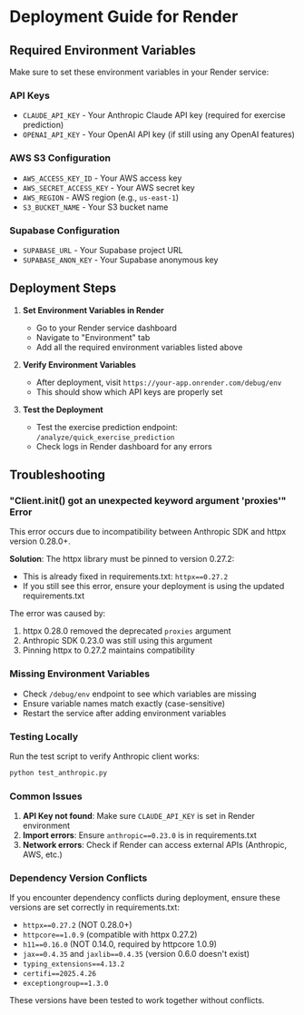 # Deployment Guide for Render

## Required Environment Variables

Make sure to set these environment variables in your Render service:

### API Keys
- `CLAUDE_API_KEY` - Your Anthropic Claude API key (required for exercise prediction)
- `OPENAI_API_KEY` - Your OpenAI API key (if still using any OpenAI features)

### AWS S3 Configuration
- `AWS_ACCESS_KEY_ID` - Your AWS access key
- `AWS_SECRET_ACCESS_KEY` - Your AWS secret key
- `AWS_REGION` - AWS region (e.g., `us-east-1`)
- `S3_BUCKET_NAME` - Your S3 bucket name

### Supabase Configuration
- `SUPABASE_URL` - Your Supabase project URL
- `SUPABASE_ANON_KEY` - Your Supabase anonymous key

## Deployment Steps

1. **Set Environment Variables in Render**
   - Go to your Render service dashboard
   - Navigate to "Environment" tab
   - Add all the required environment variables listed above

2. **Verify Environment Variables**
   - After deployment, visit `https://your-app.onrender.com/debug/env`
   - This should show which API keys are properly set

3. **Test the Deployment**
   - Test the exercise prediction endpoint: `/analyze/quick_exercise_prediction`
   - Check logs in Render dashboard for any errors

## Troubleshooting

### "Client.__init__() got an unexpected keyword argument 'proxies'" Error
This error occurs due to incompatibility between Anthropic SDK and httpx version 0.28.0+.

**Solution**: The httpx library must be pinned to version 0.27.2:
- This is already fixed in requirements.txt: `httpx==0.27.2`
- If you still see this error, ensure your deployment is using the updated requirements.txt

The error was caused by:
1. httpx 0.28.0 removed the deprecated `proxies` argument
2. Anthropic SDK 0.23.0 was still using this argument
3. Pinning httpx to 0.27.2 maintains compatibility

### Missing Environment Variables
- Check `/debug/env` endpoint to see which variables are missing
- Ensure variable names match exactly (case-sensitive)
- Restart the service after adding environment variables

### Testing Locally
Run the test script to verify Anthropic client works:
```bash
python test_anthropic.py
```

### Common Issues
1. **API Key not found**: Make sure `CLAUDE_API_KEY` is set in Render environment
2. **Import errors**: Ensure `anthropic==0.23.0` is in requirements.txt
3. **Network errors**: Check if Render can access external APIs (Anthropic, AWS, etc.) 

### Dependency Version Conflicts
If you encounter dependency conflicts during deployment, ensure these versions are set correctly in requirements.txt:
- `httpx==0.27.2` (NOT 0.28.0+)
- `httpcore==1.0.9` (compatible with httpx 0.27.2)
- `h11==0.16.0` (NOT 0.14.0, required by httpcore 1.0.9)
- `jax==0.4.35` and `jaxlib==0.4.35` (version 0.6.0 doesn't exist)
- `typing_extensions==4.13.2`
- `certifi==2025.4.26`
- `exceptiongroup==1.3.0`

These versions have been tested to work together without conflicts. 